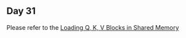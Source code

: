## Day 31
Please refer to the [Loading Q, K, V Blocks in Shared Memory](https://github.com/vectorquantized/100daysofcuda/blob/main/src/flash_attention/flash_attention_kernel.md#load-the-q-k-v-blocks-in-shared-memory)
